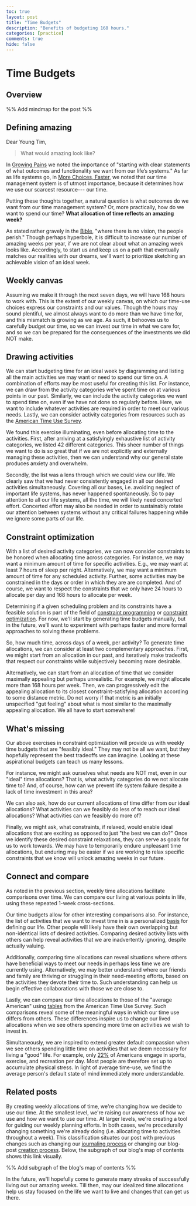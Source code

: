 ```yaml
---
toc: true
layout: post
title: "Time Budgets"
description: "Benefits of budgeting 168 hours."
categories: [practice]
comments: true
hide: false
---
```


# Time Budgets

## Overview

%% Add mindmap for the post %%


## Defining amazing

Dear Young Tim,

> What would amazing look like?

In [Growing Pains](https://timothyb0912.github.io/blog/practice/2022/08/31/Growing-Pains.html#lifestyle-acceptance-tests)
we noted the importance of
"starting with clear statements of what outcomes and functionality 
we want from our life’s systems."
As far as life systems go, in [More Choices, Faster](https://timothyb0912.github.io/blog/reading/2021/03/31/More-choices-faster.html#tactics),
we noted that our time management system
is of utmost importance,
because it determines how we use our scarcest resource---
our time.

Putting these thoughts together,
a natural question is
what outcomes do we want from our time management system?
Or, more practically,
how do we want to spend our time?
**What allocation of time reflects an amazing week?**

As stated rather gravely in the [Bible](https://www.biblegateway.com/passage/?search=Proverbs%2029:18&version=KJV),
"where there is no vision, the people perish."
Though perhaps hyperbole,
it is difficult to increase our number of amazing weeks per year,
if we are not clear about what an amazing week looks like.
Accordingly, to start us and keep us on a path
that eventually matches our realities with our dreams,
we'll want to prioritize sketching
an achievable vision of an ideal week.


## Weekly canvas

Assuming we make it through the next seven days,
we will have 168 hours to work with.
This is the extent of our weekly canvas,
on which our time-use choices
express our constraints and our values.
Though the hours may sound plentiful,
we almost always want to do more than we have time for,
and this mismatch is growing as we age.
As such, it behooves us to carefully budget our time,
so we can invest our time in what we care for,
and so we can be prepared for the consequences
of the investments we did NOT make.


## Drawing activities

We can start budgeting time for an ideal week
by diagramming and listing all the main activities
we may want or need to spend our time on.
A combination of efforts may be most useful for creating this list.
For instance, we can draw from the activity categories
we've spent time on at various points in our past.
Similarly,
we can include the activity categories we want to spend time on, even if we have not done so regularly before.
Here, we want to include whatever activities are required
in order to meet our various needs.
Lastly, we can consider activity categories from resources such as
the [American Time Use Survey](https://www.bls.gov/tus/tables/a1-2021.pdf).

We found this exercise illuminating,
even before allocating time to the activities.
First, after arriving at a satisfyingly exhaustive list
of activity categories,
we listed 42 different categories.
This sheer number of things we want to do is so great
that if we are not explicitly and externally managing these activities,
then we can understand why our general state
produces anxiety and overwhelm.

Secondly, the list was a lens through which we could view our life. We clearly saw that we had never consistently engaged
in all our desired activities simultaneously.
Covering all our bases,
i.e. avoiding neglect of important life systems,
has never happened spontaneously.
So to pay attention to all our life systems, all the time,
we will likely need concerted effort.
Concerted effort may also be needed
in order to sustainably rotate our attention between systems
without any critical failures happening
while we ignore some parts of our life.


## Constraint optimization

With a list of desired activity categories,
we can now consider constraints to be honored
when allocating time across categories.
For instance,
we may want a minimum amount of time for specific activities.
E.g., we may want at least 7 hours of sleep per night.
Alternatively,
we may want a minimum amount of time for any scheduled activity.
Further, some activities may be constrained in the days or order
in which they are are completed.
And of course, we want to respect the constraints
that we only have 24 hours to allocate per day
and 168 hours to allocate per week.

Determining if a given scheduling problem and its constraints
have a feasible solution is part of the field of
[constraint programming](https://en.wikipedia.org/wiki/Constraint_programming)
or [constraint optimization](https://developers.google.com/optimization/cp/).
For now, we'll start by generating time budgets manually,
but in the future,
we'll want to experiment with perhaps faster
and more formal approaches to solving these problems.

So, how much time, across days of a week, per activity?
To generate time allocations,
we can consider at least two complementary approaches.
First, we might start from an allocation in our past,
and iteratively make tradeoffs that respect our constraints
while subjectively becoming more desirable.

Alternatively, we can start from an allocation of time
that we consider maximally appealing but perhaps unrealistic.
For example, we might allocate more than 168 hours per week.
Then, we can progressively edit the appealing allocation
to its closest constraint-satisfying allocation
according to some distance metric.
Do not worry if that metric is an initially unspecified "gut feeling"
about what is most similar to the maximally appealing allocation.
We all have to start somewhere!


## What's missing

Our above exercises in constraint optimization
will provide us with weekly time budgets
that are "feasibly ideal."
They may not be all we want,
but they hopefully represent the best tradeoffs we can imagine.
Looking at these aspirational budgets can teach us many lessons.

For instance, we might ask ourselves what needs are NOT met,
even in our "ideal" time allocations?
That is, what activity categories do we not allocate time to?
And, of course, how can we prevent life system failure despite
a lack of time investment in this area?

We can also ask, how do our current allocations of time
differ from our ideal allocations?
What activities can we feasibly do less of
to reach our ideal allocations?
What activities can we feasibly do more of?

Finally, we might ask,
what constraints, if relaxed,
would enable ideal allocations
that are exciting as opposed to just "the best we can do?"
Once we identify these desired constraint relaxations,
they can serve as goals for us to work towards.
We may have to temporarily endure unpleasant time allocations,
but enduring may be easier
if we are working to relax specific constraints
that we know will unlock amazing weeks in our future.


## Connect and compare
 
As noted in the previous section,
weekly time allocations facilitate comparisons over time.
We can compare our living at various points in life,
using these repeated 1-week cross-sections.

Our time budgets allow for other interesting comparisons also.
For instance, the list of activities that we want to invest time in
is a personalized [basis](https://en.wikipedia.org/wiki/Basis_(linear_algebra))
for defining our life.
Other people will likely have their own overlapping
but non-identical lists of desired activities.
Comparing desired activity lists with others can
help reveal activities that we are inadvertently ignoring,
despite actually valuing.

Additionally, comparing time allocations
can reveal situations where others have beneficial ways
to meet our needs in perhaps less time we are currently using.
Alternatively, we may better understand where
our friends and family are thriving or struggling
in their need-meeting efforts,
based on the activities they devote their time to.
Such understanding can help us begin effective collaborations
with those we are close to.

Lastly, we can compare our time allocations to those
of the "average American"
using [tables](https://www.bls.gov/tus/tables.htm)
from the American Time Use Survey.
Such comparisons reveal some of the
meaningful ways in which our time use differs from others.
These differences inspire us to change our lived allocations
when we see others spending more time 
on activities we wish to invest in.

Simultaneously,
we are inspired to extend greater default compassion
when we see others spending little time on activities
that we deem necessary for living a "good" life.
For example,
only [22\%](https://www.bls.gov/tus/tables/a1-2021.pdf)
of Americans
engage in sports, exercise, and recreation per day.
Most people are therefore set up to accumulate physical stress.
In light of average time-use,
we find the average person's default state of mind
immediately more understandable.


## Related posts

By creating weekly allocations of time,
we're changing how we decide to use our time.
At the smallest level,
we're raising our awareness of how we use
and how we want to use our time.
At larger levels, we're creating a tool
for guiding our weekly planning efforts.
In both cases,
we're procedurally changing something we're already doing
(i.e. allocating time to activities throughout a week).
This classification situates our post
with previous changes such as
changing our [journaling process](https://timothyb0912.github.io/blog/practice/2021/04/30/Journal-systematically.html)
or changing our blog-post 
[creation process](https://timothyb0912.github.io/blog/practice/2022/07/31/Digestion-before-expression.html).
Below, the subgraph of our blog's map of contents
shows this link visually.

%% Add subgraph of the blog's map of contents %%

In the future, we'll hopefully come to generate many streaks
of successfully living out our amazing weeks.
Till then, may our idealized time allocations help us stay focused
on the life we want to live and changes that can get us there.

